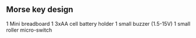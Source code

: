 ## Morse key design
1 Mini breadboard
1 3xAA cell battery holder
1 small buzzer (1.5-15V)
1 small roller micro-switch
